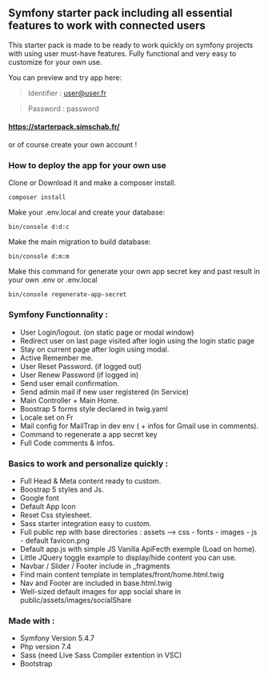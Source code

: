 ##  Symfony starter pack including all essential features to work with connected users

This starter pack is made to be ready to work quickly on symfony projects with using user must-have features. Fully functional and very easy to customize for your own use.

You can preview and try app here:

>Identifier : user@user.fr

>Password : password

#### https://starterpack.simschab.fr/

or of course create your own account ! 

### How to deploy the app for your own use

Clone or Download it and make a composer install.
```
composer install
```

Make your .env.local and create your database:
```
bin/console d:d:c
```

Make the main migration to build database:
```
bin/console d:m:m
```

Make this command for generate your own app secret key and past result in your own .env or .env.local
```
bin/console regenerate-app-secret
```

### Symfony Functionnality :

- User Login/logout. (on static page or modal window)
- Redirect user on last page visited after login using the login static page
- Stay on current page after login using modal.
- Active Remember me.
- User Reset Password. (if logged out)
- User Renew Password (if logged in)
- Send user email confirmation.
- Send admin mail if new user registered (in Service)
- Main Controller + Main Home.
- Boostrap 5 forms style declared in twig.yaml
- Locale set on Fr 
- Mail config for MailTrap in dev env ( + infos for Gmail use in comments).
- Command to regenerate a app secret key
- Full Code comments & infos. 

### Basics to work and personalize quickly :

- Full Head & Meta content ready to custom.
- Boostrap 5 styles and Js.
- Google font
- Default App Icon
- Reset Css stylesheet.
- Sass starter integration easy to custom.
- Full public rep with base directories : assets --> css - fonts - images - js - default favicon.png
- Default app.js with simple JS Vanilla ApiFecth exemple (Load on home).
- Little JQuery toggle example to display/hide content you can use.
- Navbar / Slider / Footer include in _fragments
- Find main content template in templates/front/home.html.twig
- Nav and Footer are included in base.html.twig
- Well-sized default images for app social share in public/assets/images/socialShare
  
### Made with :

- Symfony Version 5.4.7
- Php version 7.4
- Sass (need Live Sass Compiler extention in VSC)
- Bootstrap
